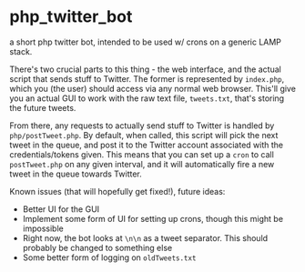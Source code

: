 php_twitter_bot
===============

a short php twitter bot, intended to be used w/ crons on a generic LAMP stack.

There's two crucial parts to this thing - the web interface, and the actual script that sends stuff to Twitter. The former is represented by ```index.php```, which you (the user) should access via any normal web browser. This'll give you an actual GUI to work with the raw text file, ```tweets.txt```, that's storing the future tweets.

From there, any requests to actually send stuff to Twitter is handled by ```php/postTweet.php```. By default, when called, this script will pick the next tweet in the queue, and post it to the Twitter account associated with the credentials/tokens given. This means that you can set up a ```cron``` to call ```postTweet.php``` on any given interval, and it will automatically fire a new tweet in the queue towards Twitter.

Known issues (that will hopefully get fixed!), future ideas:

* Better UI for the GUI
* Implement some form of UI for setting up crons, though this might be impossible
* Right now, the bot looks at ```\n\n``` as a tweet separator. This should probably be changed to something else
* Some better form of logging on ```oldTweets.txt```
